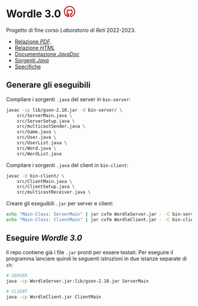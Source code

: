 # Wordle 3.0 <a href="https://github.com/matteogiorgi/wordle"><svg fill="#a80000" height="2rem" viewBox="0 0 64 64" xmlns="http://www.w3.org/2000/svg"><path d="M62.1992 31.0002C61.5992 15.5002 48.8992 2.8002 33.2992 2.2002C24.8992 1.9002 17.0992 4.9002 10.9992 10.6002C4.99922 16.4002 1.69922 24.1002 1.69922 32.4002C1.69922 46.1002 10.8992 58.1002 24.0992 61.6002C24.4992 61.7002 24.7992 61.7002 25.1992 61.7002C26.0992 61.7002 26.9992 61.4002 27.6992 60.8002C28.6992 60.0002 29.2992 58.8002 29.2992 57.5002V54.3002C29.2992 53.4002 29.3992 49.6002 29.3992 48.9002C29.4992 48.4002 29.5992 48.0002 29.8992 47.7002C30.4992 46.9002 30.5992 45.8002 30.1992 44.9002C29.7992 44.1002 28.9992 43.5002 28.0992 43.5002C27.4992 43.4002 26.7992 43.3002 26.2992 43.1002C25.4992 42.9002 24.7992 42.6002 23.9992 42.2002C23.3992 41.9002 22.8992 41.4002 22.3992 40.8002C22.0992 40.5002 21.6992 39.8002 21.2992 38.5002C20.8992 37.3002 20.7992 36.1002 20.7992 34.8002C20.7992 33.0002 21.2992 31.6002 22.3992 30.4002C22.9992 29.7002 23.1992 28.8002 22.7992 28.0002C22.4992 27.3002 22.3992 26.5002 22.5992 25.5002C23.9992 26.0002 24.3992 26.3002 24.4992 26.4002L24.5992 26.5002C24.9992 26.7002 25.2992 26.9002 25.5992 27.1002L25.8992 27.3002C26.3992 27.6002 27.0992 27.7002 27.6992 27.5002C29.2992 27.1002 30.9992 26.8002 32.5992 26.8002C34.2992 26.8002 35.8992 27.0002 37.4992 27.5002C38.0992 27.7002 38.6992 27.6002 39.2992 27.3002L40.3992 26.6002C41.0992 26.2002 41.8992 25.8002 42.5992 25.5002C42.7992 26.4002 42.6992 27.3002 42.3992 28.1002C42.0992 28.9002 42.2992 29.8002 42.7992 30.4002C43.8992 31.6002 44.3992 33.0002 44.3992 34.8002C44.3992 36.2002 44.1992 37.4002 43.8992 38.4002C43.4992 39.4002 43.1992 40.2002 42.6992 40.8002C42.2992 41.3002 41.6992 41.7002 40.8992 42.2002C40.0992 42.6002 39.3992 42.9002 38.5992 43.1002C38.0992 43.2002 37.3992 43.4002 36.6992 43.5002H36.5992C35.6992 43.7002 34.9992 44.3002 34.5992 45.1002C34.2992 45.9002 34.2992 46.8002 34.8992 47.6002C35.2992 48.1002 35.4992 48.9002 35.4992 49.8002V57.3002C35.4992 58.6002 36.0992 59.9002 37.1992 60.6002C38.2992 61.4002 39.5992 61.6002 40.7992 61.2002C54.1992 57.4002 62.8992 44.8002 62.1992 31.0002ZM40.1992 57.0002V50.0002C40.1992 49.1002 40.0992 48.3002 39.8992 47.6002H39.9992C40.9992 47.3002 42.0992 46.9002 43.1992 46.3002C43.1992 46.3002 43.2992 46.3002 43.2992 46.2002C44.4992 45.5002 45.4992 44.7002 46.1992 43.8002C47.1992 42.7002 47.6992 41.3002 48.1992 40.0002C48.6992 38.5002 48.8992 36.9002 48.8992 34.9002C48.8992 32.5002 48.1992 30.3002 46.8992 28.5002C47.2992 26.6002 47.0992 24.5002 46.1992 22.3002C45.9992 21.7002 45.3992 21.2002 44.7992 21.0002C43.6992 20.6002 42.4992 20.8002 40.8992 21.3002C39.8992 21.7002 38.8992 22.2002 37.8992 22.7002L37.6992 23.0002C34.2992 22.2002 30.6992 22.2002 27.2992 23.0002C27.1992 22.9002 27.0992 22.9002 26.8992 22.8002C26.2992 22.4002 25.4992 22.0002 24.1992 21.5002C22.5992 20.8002 21.2992 20.6002 20.0992 21.0002C19.4992 21.2002 18.8992 21.7002 18.6992 22.4002C17.8992 24.7002 17.6992 26.7002 18.0992 28.6002C16.7992 30.4002 16.0992 32.6002 16.0992 35.0002C16.0992 36.8002 16.2992 38.4002 16.7992 40.0002C17.2992 41.6002 17.8992 42.9002 18.6992 43.8002C19.5992 44.9002 20.5992 45.7002 21.6992 46.3002C22.6992 46.9002 23.7992 47.3002 24.8992 47.6002C24.9992 47.6002 24.9992 47.6002 25.0992 47.6002C24.9992 47.9002 24.9992 48.3002 24.8992 48.6002C24.8992 48.7002 24.8992 48.8002 24.8992 48.8002C24.8992 48.8002 24.8992 50.1002 24.8992 51.5002C22.6992 50.7002 20.8992 49.6002 19.2992 48.0002C18.0992 46.6002 16.6992 45.3002 15.9992 44.9002C14.5992 44.2002 13.6992 45.6002 13.8992 46.4002C14.1992 47.4002 15.5992 48.0002 16.4992 48.8002C17.3992 49.7002 17.5992 50.9002 18.1992 51.9002C19.0992 53.2002 22.1992 54.9002 24.7992 54.9002V57.2002C13.8992 54.1002 6.29922 44.0002 6.29922 32.5002C6.29922 25.4002 9.09922 18.8002 14.1992 13.9002C18.9992 9.2002 25.3992 6.7002 32.0992 6.7002C32.3992 6.7002 32.7992 6.7002 33.0992 6.7002C46.3992 7.2002 57.1992 18.0002 57.6992 31.2002C58.2992 42.8002 51.0992 53.4002 40.1992 57.0002Z"/></svg></a>

Progetto di fine corso *Laboratorio di Reti* 2022-2023.

- [Relazione *PDF*](https://www.geoteo.net/wordle/relazione/relazione.pdf).
- [Relazione *HTML*](https://www.geoteo.net/wordle/relazione/notes/relazione.html)
- [Documentazione *JavaDoc*](https://www.geoteo.net/wordle/doc/allclasses-index.html)
- [Sorgenti *Java*](https://github.com/matteogiorgi/wordle/tree/master/src)
- [Specifiche](https://www.geoteo.net/wordle/specifiche-wordle.pdf)




## Generare gli eseguibili

Compilare i sorgenti `.java` del server in `bin-server`:

```bash
javac -cp lib/gson-2.10.jar -d bin-server/ \
    src/ServerMain.java \
    src/ServerSetup.java \
    src/multicastSender.java \
    src/Game.java \
    src/User.java \
    src/UserList.java \
    src/Word.java \
    src/WordList.java
```

Compilare i sorgenti `.java` del client in `bin-client`:

```bash
javac -d bin-client/ \
    src/ClientMain.java \
    src/ClientSetup.java \
    src/multicastReceiver.java \
```

Creare gli eseguibili `.jar` per server e client:

```bash
echo "Main-Class: ServerMain" | jar cvfm WordleServer.jar - -C bin-server/ .
echo "Main-Class: ClientMain" | jar cvfm WordleClient.jar - -C bin-client/ .
```




## Eseguire *Wordle 3.0*

Il repo contiene già i file `.jar` pronti per essere testati. Per eseguire il programma lanciare quindi le seguenti istruzioni in due istanze separate di `sh`:

```bash
# SERVER
java -cp WordleServer.jar:lib/gson-2.10.jar ServerMain

# CLIENT
java -cp WordleClient.jar ClientMain
```
